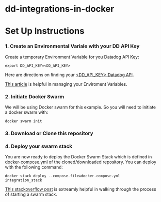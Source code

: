 # dd-integrations-in-docker
 
# Set Up Instructions

### 1. Create an Environmental Variale with your DD API Key

Create a temporary Environment Variable for you Datadog API Key:

```
export DD_API_KEY=<DD_API_KEY>
```
Here are directions on finding your [<DD_API_KEY> Datadog API](https://docs.datadoghq.com/account_management/api-app-keys/#add-an-api-key-or-client-token).

[This article](https://phoenixnap.com/kb/set-environment-variable-mac) is helpful in managing your Enviroment Variables. 

### 2. Initiate Docker Swarm

We will be using Docker swarm for this example. So you will need to initiate a docker swarm with:

```
docker swarm init
```
### 3. Download or Clone this repository

### 4. Deploy your swarm stack

You are now ready to deploy the Docker Swarm Stack which is defined in docker-compose.yml of the cloned/downloaded repository. You can deploy with the following command: 
```
docker stack deploy --compose-file=docker-compose.yml integration_stack
```

[This stackoverflow post](https://stackoverflow.com/questions/42139605/how-do-you-manage-secret-values-with-docker-compose-v3-1) is extreamly helpful in walking through the process of starting a swarm stack.





